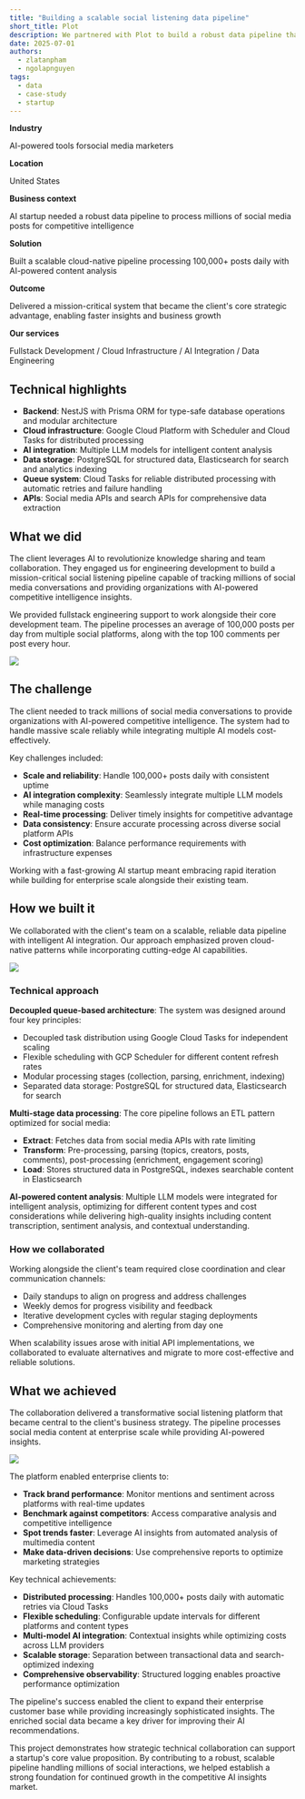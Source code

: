 ```yaml
---
title: "Building a scalable social listening data pipeline"
short_title: Plot
description: We partnered with Plot to build a robust data pipeline that processes millions of social media posts daily, providing AI-powered insights into brand performance.
date: 2025-07-01
authors:
  - zlatanpham
  - ngolapnguyen
tags:
  - data
  - case-study
  - startup
---
```


**Industry**

AI-powered tools forsocial media marketers

**Location**

United States

**Business context**

AI startup needed a robust data pipeline to process millions of social media posts for competitive intelligence

**Solution**

Built a scalable cloud-native pipeline processing 100,000+ posts daily with AI-powered content analysis

**Outcome**

Delivered a mission-critical system that became the client's core strategic advantage, enabling faster insights and business growth

**Our services**

Fullstack Development / Cloud Infrastructure / AI Integration / Data Engineering

## Technical highlights

- **Backend**: NestJS with Prisma ORM for type-safe database operations and modular architecture
- **Cloud infrastructure**: Google Cloud Platform with Scheduler and Cloud Tasks for distributed processing
- **AI integration**: Multiple LLM models for intelligent content analysis
- **Data storage**: PostgreSQL for structured data, Elasticsearch for search and analytics indexing
- **Queue system**: Cloud Tasks for reliable distributed processing with automatic retries and failure handling
- **APIs**: Social media APIs and search APIs for comprehensive data extraction

## What we did

The client leverages AI to revolutionize knowledge sharing and team collaboration. They engaged us for engineering development to build a mission-critical social listening pipeline capable of tracking millions of social media conversations and providing organizations with AI-powered competitive intelligence insights.

We provided fullstack engineering support to work alongside their core development team. The pipeline processes an average of 100,000 posts per day from multiple social platforms, along with the top 100 comments per post every hour.

![](assets/plot-1.webp)

## The challenge

The client needed to track millions of social media conversations to provide organizations with AI-powered competitive intelligence. The system had to handle massive scale reliably while integrating multiple AI models cost-effectively.

Key challenges included:

- **Scale and reliability**: Handle 100,000+ posts daily with consistent uptime
- **AI integration complexity**: Seamlessly integrate multiple LLM models while managing costs
- **Real-time processing**: Deliver timely insights for competitive advantage
- **Data consistency**: Ensure accurate processing across diverse social platform APIs
- **Cost optimization**: Balance performance requirements with infrastructure expenses

Working with a fast-growing AI startup meant embracing rapid iteration while building for enterprise scale alongside their existing team.

## How we built it

We collaborated with the client's team on a scalable, reliable data pipeline with intelligent AI integration. Our approach emphasized proven cloud-native patterns while incorporating cutting-edge AI capabilities.

![](assets/plot-2.webp)

### Technical approach

**Decoupled queue-based architecture**: The system was designed around four key principles:

- Decoupled task distribution using Google Cloud Tasks for independent scaling
- Flexible scheduling with GCP Scheduler for different content refresh rates
- Modular processing stages (collection, parsing, enrichment, indexing)
- Separated data storage: PostgreSQL for structured data, Elasticsearch for search

**Multi-stage data processing**: The core pipeline follows an ETL pattern optimized for social media:

- **Extract**: Fetches data from social media APIs with rate limiting
- **Transform**: Pre-processing, parsing (topics, creators, posts, comments), post-processing (enrichment, engagement scoring)
- **Load**: Stores structured data in PostgreSQL, indexes searchable content in Elasticsearch

**AI-powered content analysis**: Multiple LLM models were integrated for intelligent analysis, optimizing for different content types and cost considerations while delivering high-quality insights including content transcription, sentiment analysis, and contextual understanding.

### How we collaborated

Working alongside the client's team required close coordination and clear communication channels:

- Daily standups to align on progress and address challenges
- Weekly demos for progress visibility and feedback
- Iterative development cycles with regular staging deployments
- Comprehensive monitoring and alerting from day one

When scalability issues arose with initial API implementations, we collaborated to evaluate alternatives and migrate to more cost-effective and reliable solutions.

## What we achieved

The collaboration delivered a transformative social listening platform that became central to the client's business strategy. The pipeline processes social media content at enterprise scale while providing AI-powered insights.

![](assets/plot-3.webp)

The platform enabled enterprise clients to:

- **Track brand performance**: Monitor mentions and sentiment across platforms with real-time updates
- **Benchmark against competitors**: Access comparative analysis and competitive intelligence
- **Spot trends faster**: Leverage AI insights from automated analysis of multimedia content
- **Make data-driven decisions**: Use comprehensive reports to optimize marketing strategies

Key technical achievements:

- **Distributed processing**: Handles 100,000+ posts daily with automatic retries via Cloud Tasks
- **Flexible scheduling**: Configurable update intervals for different platforms and content types
- **Multi-model AI integration**: Contextual insights while optimizing costs across LLM providers
- **Scalable storage**: Separation between transactional data and search-optimized indexing
- **Comprehensive observability**: Structured logging enables proactive performance optimization

The pipeline's success enabled the client to expand their enterprise customer base while providing increasingly sophisticated insights. The enriched social data became a key driver for improving their AI recommendations.

This project demonstrates how strategic technical collaboration can support a startup's core value proposition. By contributing to a robust, scalable pipeline handling millions of social interactions, we helped establish a strong foundation for continued growth in the competitive AI insights market.
